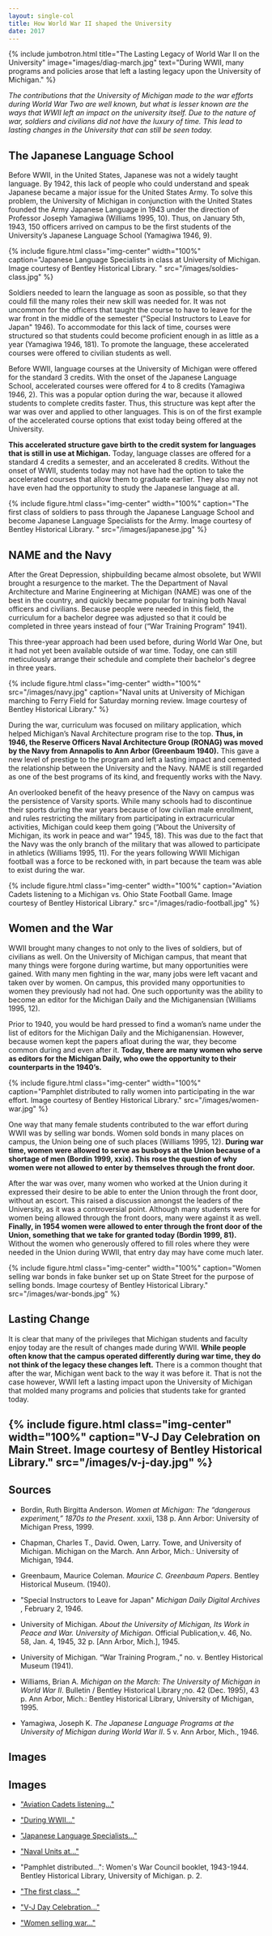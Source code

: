 ```yaml
---
layout: single-col
title: How World War II shaped the University
date: 2017
---
```

{% include jumbotron.html
title="The Lasting Legacy of World War II on the University"
image="images/diag-march.jpg"
text="During WWII, many programs and policies arose that left a lasting legacy upon the University of Michigan." %}


_The contributions that the University of Michigan made to the war efforts during World War Two are well known, but what is lesser known are the ways that WWII left an impact on the university itself. Due to the nature of war, soldiers and civilians did not have the luxury of time. This lead to lasting changes in the University that can still be seen today._

## The Japanese Language School

Before WWII, in the United States, Japanese was not a widely taught language. By 1942, this lack of people who could understand and speak Japanese became a major issue for the United States Army. To solve this problem, the University of Michigan in conjunction with the United States founded the Army Japanese Language in 1943 under the direction of Professor Joseph Yamagiwa (Williams 1995, 10). Thus, on January 5th, 1943, 150 officers arrived on campus to be the first students of the University’s Japanese Language School (Yamagiwa 1946, 9).

{% include figure.html class="img-center" width="100%" caption="Japanese Language Specialists in class at University of Michigan. Image courtesy of Bentley Historical Library. " src="/images/soldies-class.jpg" %}

Soldiers needed to learn the language as soon as possible, so that they could fill the many roles their new skill was needed for. It was not uncommon for the officers that taught the course to have to leave for the war front in the middle of the semester ("Special Instructors to Leave for Japan" 1946). To accommodate for this lack of time, courses were structured so that students could become proficient enough in as little as a year (Yamagiwa 1946, 181). To promote the language, these accelerated courses were offered to civilian students as well.

Before WWII, language courses at the University of Michigan were offered for the standard 3 credits. With the onset of the Japanese Language School, accelerated courses were offered for 4 to 8 credits (Yamagiwa 1946, 2). This was a popular option during the war, because it allowed students to complete credits faster. Thus, this structure was kept after the war was over and applied to other languages. This is on of the first example of the accelerated course options that exist today being offered at the University.

**This accelerated structure gave birth to the credit system for languages that is still in use at Michigan.** Today, language classes are offered for a standard 4 credits a semester, and an accelerated 8 credits. Without the onset of WWII, students today may not have had the option to take the accelerated courses that allow them to graduate earlier. They also may not have even had the opportunity to study the Japanese language at all.

{% include figure.html class="img-center" width="100%" caption="The first class of soldiers to pass through the Japanese Language School and become Japanese Language Specialists for the Army. Image courtesy of Bentley Historical Library. " src="/images/japanese.jpg" %}

## NAME and the Navy

After the Great Depression, shipbuilding became almost obsolete, but WWII brought a resurgence to the market. The the Department of Naval Architecture and Marine Engineering at Michigan (NAME) was one of the best in the country, and quickly became popular for training both Naval officers and civilians. Because people were needed in this field, the curriculum for a bachelor degree was adjusted so that it could be completed in three years instead of four (“War Training Program” 1941).

This three-year approach had been used before, during World War One, but it had not yet been available outside of war time. Today, one can still meticulously arrange their schedule and complete their bachelor's degree in three years.

{% include figure.html class="img-center" width="100%" src="/images/navy.jpg" caption="Naval units at University of Michigan marching to Ferry Field for Saturday morning review. Image courtesy of Bentley Historical Library." %}

During the war, curriculum was focused on military application, which helped Michigan’s Naval Architecture program rise to the top. **Thus, in 1946, the Reserve Officers Naval Architecture Group (RONAG) was moved by the Navy from Annapolis to Ann Arbor (Greenbaum 1940).** This gave a new level of prestige to the program and left a lasting impact and cemented the relationship between the University and the Navy. NAME is still regarded as one of the best programs of its kind, and frequently works with the Navy.

An overlooked benefit of the heavy presence of the Navy on campus was the persistence of Varsity sports. While many schools had to discontinue their sports during the war years because of low civilian male enrollment, and rules restricting the military from participating in extracurricular activities, Michigan could keep them going (“About the University of Michigan, its work in peace and war” 1945, 18). This was due to the fact that the Navy was the only branch of the military that was allowed to participate in athletics (Williams 1995, 11). For the years following WWII Michigan football was a force to be reckoned with, in part because the team was able to exist during the war.

{% include figure.html class="img-center" width="100%" caption="Aviation Cadets listening to a Michigan vs. Ohio State Football Game. Image courtesy of Bentley Historical Library."
src="/images/radio-football.jpg" %}

## Women and the War

WWII brought many changes to not only to the lives of soldiers, but of civilians as well. On the University of Michigan campus, that meant that many things were forgone during wartime, but many opportunities were gained. With many men fighting in the war, many jobs were left vacant and taken over by women. On campus, this provided many opportunities to women they previously had not had. One such opportunity was the ability to become an editor for the Michigan Daily and the Michiganensian (Williams 1995, 12).

Prior to 1940, you would be hard pressed to find a woman’s name under the list of editors for the Michigan Daily and the Michiganensian. However, because women kept the papers afloat during the war, they become common during and even after it. **Today, there are many women who serve as editors for the Michigan Daily, who owe the opportunity to their counterparts in the 1940’s.**

{% include figure.html class="img-center" width="100%" caption="Pamphlet distributed to rally women into participating in the war effort. Image courtesy of Bentley Historical Library." src="/images/women-war.jpg" %}

One way that many female students contributed to the war effort during WWII was by selling war bonds. Women sold bonds in many places on campus, the Union being one of such places (Williams 1995, 12). **During war time, women were allowed to serve as busboys at the Union because of a shortage of men (Bordin 1999, xxix). This rose the question of why women were not allowed to enter by themselves through the front door.**

After the war was over, many women who worked at the Union during it expressed their desire to be able to enter the Union through the front door, without an escort. This raised a discussion amongst the leaders of the University, as it was a controversial point. Although many students were for women being allowed through the front doors, many were against it as well. **Finally, in 1954 women were allowed to enter through the front door of the Union, something that we take for granted today (Bordin 1999, 81).** Without the women who generously offered to fill roles where they were needed in the Union during WWII, that entry day may have come much later.

{% include figure.html class="img-center" width="100%" caption="Women selling war bonds in fake bunker set up on State Street for the purpose of selling bonds. Image courtesy of Bentley Historical Library." src="/images/war-bonds.jpg" %}

## Lasting Change

It is clear that many of the privileges that Michigan students and faculty enjoy today are the result of changes made during WWII. **While people often know that the campus operated differently during war time, they do not think of the legacy these changes left.** There is a common thought that after the war, Michigan went back to the way it was before it. That is not the case however, WWII left a lasting impact upon the University of Michigan that molded many programs and policies that students take for granted today.

{% include figure.html class="img-center" width="100%" caption="V-J Day Celebration on Main Street. Image courtesy of Bentley Historical Library." src="/images/v-j-day.jpg" %}
-----
## Sources

- Bordin, Ruth Birgitta Anderson. _Women at Michigan: The “dangerous experiment,” 1870s to the Present_. xxxii, 138 p. Ann Arbor: University	of Michigan Press, 1999.

- Chapman, Charles T., David. Owen, Larry. Towe, and University of	Michigan. Michigan on the March. Ann Arbor, Mich.: University of	Michigan, 1944.

- Greenbaum, Maurice Coleman. _Maurice C. Greenbaum Papers_. Bentley Historical Museum. (1940).

- "Special Instructors to Leave for Japan" _Michigan Daily Digital Archives_ , February 2, 1946.

- University of Michigan. _About the University of Michigan, Its Work in Peace	and War. University of Michigan_. Official Publication,v. 46, No. 58,	Jan. 4, 1945, 32 p. [Ann Arbor, Mich.], 1945.

- University of Michigan. “War Training Program.,” no. v. Bentley Historical Museum (1941).

- Williams, Brian A. _Michigan on the March: The University of Michigan in	World War II_. Bulletin / Bentley Historical Library ;no. 42 (Dec. 1995),	43 p. Ann Arbor, Mich.: Bentley Historical Library, University of	Michigan, 1995.

- Yamagiwa, Joseph K. _The Japanese Language Programs at the University	of Michigan during World War II_. 5 v. Ann Arbor, Mich., 1946.

## Images

## Images

- ["Aviation Cadets listening..."](http://quod.lib.umich.edu/b/bhl/x-bl003720/bl003720)

- ["During WWII..."](http://quod.lib.umich.edu/b/bhl/x-hs5013/hs5013)

- ["Japanese Language Specialists..."](http://quod.lib.umich.edu/b/bhl/x-hs5037/hs5037)

- ["Naval Units at..."](http://quod.lib.umich.edu/b/bhl/x-hs13486/hs13486)

- "Pamphlet distributed...": Women's War Council booklet, 1943-1944. Bentley Historical Library, University of Michigan. p. 2.

- ["The first class..."](http://quod.lib.umich.edu/b/bhl/x-bl003847/bl003847)

- ["V-J Day Celebration..."](https://quod.lib.umich.edu/b/bhl/x-hs5238/HS5238?from=index;lasttype=boolean;lastview=thumbnail;med=1;resnum=1;size=20;sort=relevance;start=1;subview=detail;view=entry;rgn1=ic_all;q1=day+celebration)

- ["Women selling war..."](http://quod.lib.umich.edu/b/bhl/x-bl005309/bl005309)

